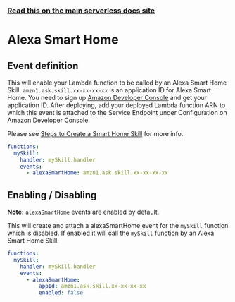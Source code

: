 <!--
title: Serverless Framework - AWS Lambda Events - Alexa Smart Home
menuText: Alexa Smart Home
menuOrder: 10
description:  Setting up AWS Alexa Smart Home Events with AWS Lambda via the Serverless Framework
layout: Doc
-->

<!-- DOCS-SITE-LINK:START automatically generated  -->

### [Read this on the main serverless docs site](https://www.serverless.com/framework/docs/providers/aws/events/alexa-smart-home)

<!-- DOCS-SITE-LINK:END -->

# Alexa Smart Home

## Event definition

This will enable your Lambda function to be called by an Alexa Smart Home Skill.
`amzn1.ask.skill.xx-xx-xx-xx` is an application ID for Alexa Smart Home. You need to sign up [Amazon Developer Console](https://developer.amazon.com/) and get your application ID.
After deploying, add your deployed Lambda function ARN to which this event is attached to the Service Endpoint under Configuration on Amazon Developer Console.

Please see [Steps to Create a Smart Home Skill](https://developer.amazon.com/public/solutions/alexa/alexa-skills-kit/docs/steps-to-create-a-smart-home-skill) for more info.

```yml
functions:
  mySkill:
    handler: mySkill.handler
    events:
      - alexaSmartHome: amzn1.ask.skill.xx-xx-xx-xx
```

## Enabling / Disabling

**Note:** `alexaSmartHome` events are enabled by default.

This will create and attach a alexaSmartHome event for the `mySkill` function which is disabled. If enabled it will call
the `mySkill` function by an Alexa Smart Home Skill.

```yaml
functions:
  mySkill:
    handler: mySkill.handler
    events:
      - alexaSmartHome:
          appId: amzn1.ask.skill.xx-xx-xx-xx
          enabled: false
```

